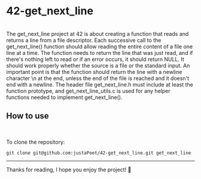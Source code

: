# 42-get_next_line
<br>
The get_next_line project at 42 is about creating a function that reads and returns a line from a file descriptor. Each successive call to the get_next_line() function should allow reading the entire content of a file one line at a time. The function needs to return the line that was just read, and if there's nothing left to read or if an error occurs, it should return NULL. It should work properly whether the source is a file or the standard input. An important point is that the function should return the line with a newline character \n at the end, unless the end of the file is reached and it doesn't end with a newline. The header file get_next_line.h must include at least the function prototype, and get_next_line_utils.c is used for any helper functions needed to implement get_next_line().

## How to use
<br>

To clone the repository:
```
git clone git@github.com:justaPoet/42-get_next_line.git get_next_line
```
---

Thanks for reading, I hope you enjoy the project!  🚀
